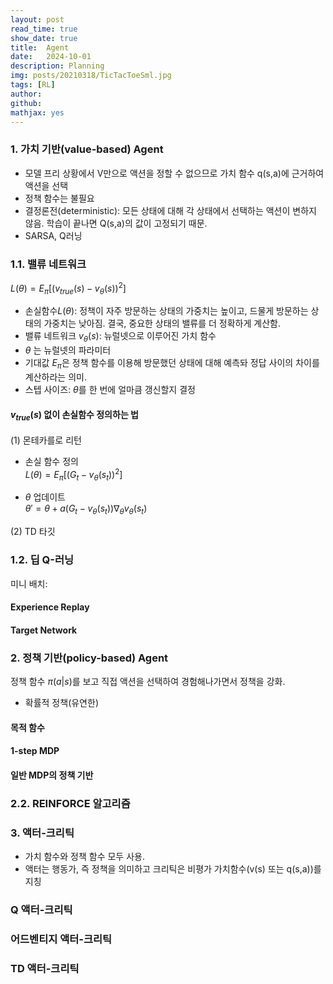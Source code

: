 ```yaml
---
layout: post
read_time: true
show_date: true
title:  Agent
date:   2024-10-01
description: Planning
img: posts/20210318/TicTacToeSml.jpg
tags: [RL]
author: 
github:  
mathjax: yes
---
```


### 1. 가치 기반(value-based) Agent
- 모델 프리 상황에서 V만으로 액션을 정할 수 없으므로 가치 함수 q(s,a)에 근거하여 액션을 선택
- 정책 함수는 불필요
- 결정론전(deterministic): 모든 상태에 대해 각 상태에서 선택하는 액션이 변하지 않음. 학습이 끝나면 Q(s,a)의 값이 고정되기 때문.
- SARSA, Q러닝

### 1.1. 밸류 네트워크
$L(\theta) = E_\pi \left[ (v_{true}(s) - v_\theta (s))^2 \right]$ 
- 손실함수$L(\theta)$: 정책이 자주 방문하는 상태의 가중치는 높이고, 드물게 방문하는 상태의 가중치는 낮아짐. 결국, 중요한 상태의 밸류를 더 정확하게 계산함.  
- 밸류 네트워크 $v_\theta (s)$: 뉴럴넷으로 이루어진 가치 함수 
- $\theta$ 는 뉴럴넷의 파라미터  
- 기대값 $E_\pi$은 정책 함수를 이용해 방문했던 상태에 대해 예측돠 정답 사이의 차이를 계산하라는 의미.
- 스텝 사이즈: $\theta$를 한 번에 얼마큼 갱신할지 결정

#### $v_{true}(s)$ 없이 손실함수 정의하는 법
(1) 몬테카를로 리턴  
- 손실 함수 정의  
$L(\theta) = E_\pi \left[ (G_t - v_\theta (s_t))^2 \right]$  

- $\theta$ 업데이트  
$\theta' = \theta + a(G_t - v_{\theta}(s_t))\nabla _ \theta v_{\theta}(s_t)$

(2) TD 타깃

### 1.2. 딥 Q-러닝

미니 배치:

#### Experience Replay

#### Target Network


### 2. 정책 기반(policy-based) Agent
정책 함수 $\pi(a|s)$를 보고 직접 액션을 선택하여 경험해나가면서 정책을 강화.
- 확률적 정책(유연한) 
#### 목적 함수
#### 1-step MDP
#### 일반 MDP의 정책 기반
### 2.2. REINFORCE 알고리즘


### 3. 액터-크리틱
- 가치 함수와 정책 함수 모두 사용.
- 액터는 행동가, 즉 정책을 의미하고 크리틱은 비평가 가치함수(v(s) 또는 q(s,a))를 지칭
### Q 액터-크리틱
### 어드벤티지 액터-크리틱
### TD 액터-크리틱

